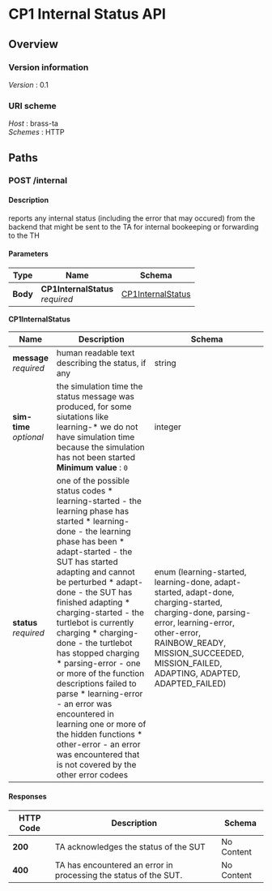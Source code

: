 # CP1 Internal Status API


<a name="overview"></a>
## Overview

### Version information
*Version* : 0.1


### URI scheme
*Host* : brass-ta  
*Schemes* : HTTP




<a name="paths"></a>
## Paths

<a name="internal-post"></a>
### POST /internal

#### Description
reports any internal status (including the error that may occured) from the backend that might be sent to the TA for internal bookeeping or forwarding to the TH


#### Parameters

|Type|Name|Schema|
|---|---|---|
|**Body**|**CP1InternalStatus**  <br>*required*|[CP1InternalStatus](#internal-post-cp1internalstatus)|

<a name="internal-post-cp1internalstatus"></a>
**CP1InternalStatus**

|Name|Description|Schema|
|---|---|---|
|**message**  <br>*required*|human readable text describing the status, if any|string|
|**sim-time**  <br>*optional*|the simulation time the status message was produced, for some siutations like learning-* we do not have simulation time because the simulation has not been started  <br>**Minimum value** : `0`|integer|
|**status**  <br>*required*|one of the possible status codes * learning-started - the learning phase has started * learning-done - the learning phase has been * adapt-started - the SUT has started adapting and cannot be perturbed * adapt-done - the SUT has finished adapting * charging-started - the turtlebot is currently charging * charging-done - the turtlebot has stopped charging * parsing-error - one or more of the function descriptions failed to parse * learning-error - an error was encountered in learning one or more of the hidden functions * other-error - an error was encountered that is not covered by the other error codees|enum (learning-started, learning-done, adapt-started, adapt-done, charging-started, charging-done, parsing-error, learning-error, other-error, RAINBOW_READY, MISSION_SUCCEEDED, MISSION_FAILED, ADAPTING, ADAPTED, ADAPTED_FAILED)|


#### Responses

|HTTP Code|Description|Schema|
|---|---|---|
|**200**|TA acknowledges the status of the SUT|No Content|
|**400**|TA has encountered an error in processing the status of the SUT.|No Content|







